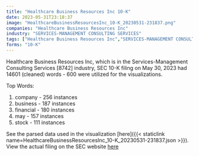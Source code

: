 ```yaml
---
title: "Healthcare Business Resources Inc 10-K"
date: 2023-05-31T23:18:37
image: "HealthcareBusinessResourcesInc_10-K_20230531-231837.png"
companies: "Healthcare Business Resources Inc"
industry: "SERVICES-MANAGEMENT CONSULTING SERVICES"
tags: ["Healthcare Business Resources Inc","SERVICES-MANAGEMENT CONSULTING SERVICES","05-30-2023","10-K"]
forms: "10-K"
---
```

Healthcare Business Resources Inc, which is in the Services-Management Consulting Services [8742] industry, SEC 10-K filing on May 30, 2023 had 14601 (cleaned) words - 600 were utilized for the visualizations.

Top Words:
1. company - 256 instances
2. business - 187 instances
3. financial - 180 instances
4. may - 157 instances
5. stock - 111 instances


See the parsed data used in the visualization [here]({{< staticlink name=HealthcareBusinessResourcesInc_10-K_20230531-231837.json >}}).  
View the actual filing on the SEC website [here](https://www.sec.gov/Archives/edgar/data/1796949/0001654954-23-007357.txt)